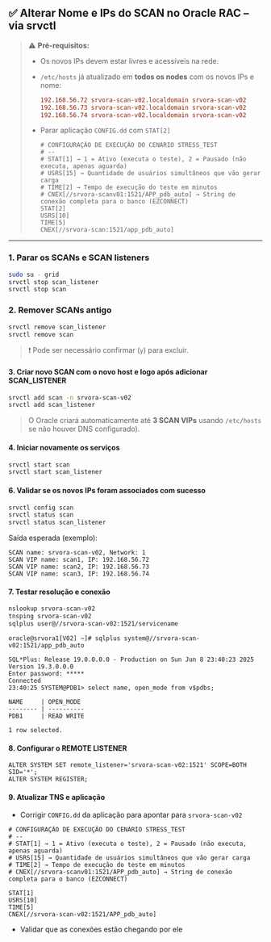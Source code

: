 
## ✅ **Alterar Nome e IPs do SCAN no Oracle RAC – via srvctl**

> ⚠️ **Pré-requisitos:**
>
> * Os novos IPs devem estar livres e acessíveis na rede.
> * `/etc/hosts` já atualizado em **todos os nodes** com os novos IPs e nome:
>
>   ```ini
>   192.168.56.72 srvora-scan-v02.localdomain srvora-scan-v02
>   192.168.56.73 srvora-scan-v02.localdomain srvora-scan-v02
>   192.168.56.74 srvora-scan-v02.localdomain srvora-scan-v02
>   ```
>
> * Parar aplicação `CONFIG.dd` com `STAT[2]`
> 
>   ```init
>   # CONFIGURAÇÃO DE EXECUÇÃO DO CENÁRIO STRESS_TEST
>   # --
>   # STAT[1] → 1 = Ativo (executa o teste), 2 = Pausado (não executa, apenas aguarda)
>   # USRS[15] → Quantidade de usuários simultâneos que vão gerar carga
>   # TIME[2] → Tempo de execução do teste em minutos
>   # CNEX[//srvora-scanv01:1521/APP_pdb_auto] → String de conexão completa para o banco (EZCONNECT)
>   STAT[2]
>   USRS[10]
>   TIME[5]
>   CNEX[//srvora-scan:1521/app_pdb_auto]
>   ```

---

### 1. **Parar os SCANs e SCAN listeners**

```bash
sudo su - grid
srvctl stop scan_listener
srvctl stop scan
```



### 2. **Remover SCANs antigo**

```bash
srvctl remove scan_listener
srvctl remove scan
```

> ❗ Pode ser necessário confirmar (`y`) para excluir.



#### 3. **Criar novo SCAN com o novo host e logo após adicionar SCAN_LISTENER**

```bash
srvctl add scan -n srvora-scan-v02
srvctl add scan_listener
```

> O Oracle criará automaticamente até **3 SCAN VIPs** usando  `/etc/hosts` se não houver DNS configurado).


#### 4. **Iniciar novamente os serviços**

```bash
srvctl start scan
srvctl start scan_listener
```

#### 6. **Validar se os novos IPs foram associados com sucesso**

```bash
srvctl config scan
srvctl status scan
srvctl status scan_listener
```

Saída esperada (exemplo):

```
SCAN name: srvora-scan-v02, Network: 1
SCAN VIP name: scan1, IP: 192.168.56.72
SCAN VIP name: scan2, IP: 192.168.56.73
SCAN VIP name: scan3, IP: 192.168.56.74
```

#### 7. **Testar resolução e conexão**

```bash
nslookup srvora-scan-v02
tnsping srvora-scan-v02
sqlplus user@//srvora-scan-v02:1521/servicename
```
```
oracle@srvora1[V02] ~]# sqlplus system@//srvora-scan-v02:1521/app_pdb_auto

SQL*Plus: Release 19.0.0.0.0 - Production on Sun Jun 8 23:40:23 2025
Version 19.3.0.0.0
Enter password: *****
Connected
23:40:25 SYSTEM@PDB1> select name, open_mode from v$pdbs;

NAME     | OPEN_MODE
-------- | ----------
PDB1     | READ WRITE

1 row selected.
```

#### 8. **Configurar o REMOTE LISTENER**
```
ALTER SYSTEM SET remote_listener='srvora-scan-v02:1521' SCOPE=BOTH SID='*';
ALTER SYSTEM REGISTER;
```

#### 9. **Atualizar TNS e aplicação**

* Corrigir `CONFIG.dd` da aplicação para apontar para `srvora-scan-v02`

```init
# CONFIGURAÇÃO DE EXECUÇÃO DO CENÁRIO STRESS_TEST
# --
# STAT[1] → 1 = Ativo (executa o teste), 2 = Pausado (não executa, apenas aguarda)
# USRS[15] → Quantidade de usuários simultâneos que vão gerar carga
# TIME[2] → Tempo de execução do teste em minutos
# CNEX[//srvora-scanv01:1521/APP_pdb_auto] → String de conexão completa para o banco (EZCONNECT)

STAT[1]
USRS[10]
TIME[5]
CNEX[//srvora-scan-v02:1521/APP_pdb_auto]
```

* Validar que as conexões estão chegando por ele




